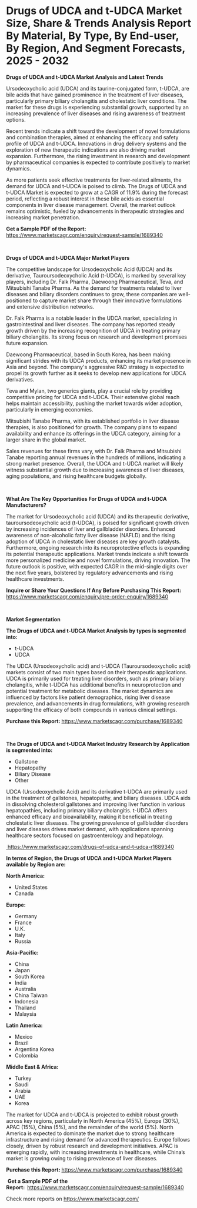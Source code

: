 <p><h1>Drugs of UDCA and t-UDCA Market Size, Share & Trends Analysis Report By Material, By Type, By End-user, By Region, And Segment Forecasts, 2025 - 2032</h1></p><p><strong>Drugs of UDCA and t-UDCA Market Analysis and Latest Trends</strong></p>
<p><p>Ursodeoxycholic acid (UDCA) and its taurine-conjugated form, t-UDCA, are bile acids that have gained prominence in the treatment of liver diseases, particularly primary biliary cholangitis and cholestatic liver conditions. The market for these drugs is experiencing substantial growth, supported by an increasing prevalence of liver diseases and rising awareness of treatment options.</p><p>Recent trends indicate a shift toward the development of novel formulations and combination therapies, aimed at enhancing the efficacy and safety profile of UDCA and t-UDCA. Innovations in drug delivery systems and the exploration of new therapeutic indications are also driving market expansion. Furthermore, the rising investment in research and development by pharmaceutical companies is expected to contribute positively to market dynamics.</p><p>As more patients seek effective treatments for liver-related ailments, the demand for UDCA and t-UDCA is poised to climb. The Drugs of UDCA and t-UDCA Market is expected to grow at a CAGR of 11.9% during the forecast period, reflecting a robust interest in these bile acids as essential components in liver disease management. Overall, the market outlook remains optimistic, fueled by advancements in therapeutic strategies and increasing market penetration.</p></p>
<p><strong>Get a Sample PDF of the Report:&nbsp;</strong> <a href="https://www.marketscagr.com/enquiry/request-sample/1689340?utm_campaign=2454&utm_medium=2&utm_source=Github&utm_content=ia&utm_term=26032025&utm_id=drugs-of-udca-and-t-udca">https://www.marketscagr.com/enquiry/request-sample/1689340</a></p>
<p>&nbsp;</p>
<p><strong>Drugs of UDCA and t-UDCA Major Market Players</strong></p>
<p><p>The competitive landscape for Ursodeoxycholic Acid (UDCA) and its derivative, Tauroursodeoxycholic Acid (t-UDCA), is marked by several key players, including Dr. Falk Pharma, Daewoong Pharmaceutical, Teva, and Mitsubishi Tanabe Pharma. As the demand for treatments related to liver diseases and biliary disorders continues to grow, these companies are well-positioned to capture market share through their innovative formulations and extensive distribution networks.</p><p>Dr. Falk Pharma is a notable leader in the UDCA market, specializing in gastrointestinal and liver diseases. The company has reported steady growth driven by the increasing recognition of UDCA in treating primary biliary cholangitis. Its strong focus on research and development promises future expansion.</p><p>Daewoong Pharmaceutical, based in South Korea, has been making significant strides with its UDCA products, enhancing its market presence in Asia and beyond. The company's aggressive R&D strategy is expected to propel its growth further as it seeks to develop new applications for UDCA derivatives.</p><p>Teva and Mylan, two generics giants, play a crucial role by providing competitive pricing for UDCA and t-UDCA. Their extensive global reach helps maintain accessibility, pushing the market towards wider adoption, particularly in emerging economies.</p><p>Mitsubishi Tanabe Pharma, with its established portfolio in liver disease therapies, is also positioned for growth. The company plans to expand availability and enhance its offerings in the UDCA category, aiming for a larger share in the global market.</p><p>Sales revenues for these firms vary, with Dr. Falk Pharma and Mitsubishi Tanabe reporting annual revenues in the hundreds of millions, indicating a strong market presence. Overall, the UDCA and t-UDCA market will likely witness substantial growth due to increasing awareness of liver diseases, aging populations, and rising healthcare budgets globally.</p></p>
<p>&nbsp;</p>
<p><strong>What Are The Key Opportunities For Drugs of UDCA and t-UDCA Manufacturers?</strong></p>
<p><p>The market for Ursodeoxycholic acid (UDCA) and its therapeutic derivative, tauroursodeoxycholic acid (t-UDCA), is poised for significant growth driven by increasing incidences of liver and gallbladder disorders. Enhanced awareness of non-alcoholic fatty liver disease (NAFLD) and the rising adoption of UDCA in cholestatic liver diseases are key growth catalysts. Furthermore, ongoing research into its neuroprotective effects is expanding its potential therapeutic applications. Market trends indicate a shift towards more personalized medicine and novel formulations, driving innovation. The future outlook is positive, with expected CAGR in the mid-single digits over the next five years, bolstered by regulatory advancements and rising healthcare investments.</p></p>
<p><strong>Inquire or Share Your Questions If Any Before Purchasing This Report:</strong> <a href="https://www.marketscagr.com/enquiry/pre-order-enquiry/1689340?utm_campaign=2454&utm_medium=2&utm_source=Github&utm_content=ia&utm_term=26032025&utm_id=drugs-of-udca-and-t-udca">https://www.marketscagr.com/enquiry/pre-order-enquiry/1689340</a></p>
<p>&nbsp;</p>
<p><strong>Market Segmentation</strong></p>
<p><strong>The Drugs of UDCA and t-UDCA Market Analysis by types is segmented into:</strong></p>
<p><ul><li>t-UDCA</li><li>UDCA</li></ul></p>
<p><p>The UDCA (Ursodeoxycholic acid) and t-UDCA (Tauroursodeoxycholic acid) markets consist of two main types based on their therapeutic applications. UDCA is primarily used for treating liver disorders, such as primary biliary cholangitis, while t-UDCA has additional benefits in neuroprotection and potential treatment for metabolic diseases. The market dynamics are influenced by factors like patient demographics, rising liver disease prevalence, and advancements in drug formulations, with growing research supporting the efficacy of both compounds in various clinical settings.</p></p>
<p><strong>Purchase this Report:&nbsp;</strong><a href="https://www.marketscagr.com/purchase/1689340?utm_campaign=2454&utm_medium=2&utm_source=Github&utm_content=ia&utm_term=26032025&utm_id=drugs-of-udca-and-t-udca">https://www.marketscagr.com/purchase/1689340</a></p>
<p>&nbsp;</p>
<p><strong>The Drugs of UDCA and t-UDCA Market Industry Research by Application is segmented into:</strong></p>
<p><ul><li>Gallstone</li><li>Hepatopathy</li><li>Biliary Disease</li><li>Other</li></ul></p>
<p><p>UDCA (Ursodeoxycholic Acid) and its derivative t-UDCA are primarily used in the treatment of gallstones, hepatopathy, and biliary diseases. UDCA aids in dissolving cholesterol gallstones and improving liver function in various hepatopathies, including primary biliary cholangitis. t-UDCA offers enhanced efficacy and bioavailability, making it beneficial in treating cholestatic liver diseases. The growing prevalence of gallbladder disorders and liver diseases drives market demand, with applications spanning healthcare sectors focused on gastroenterology and hepatology.</p></p>
<p><a href="https://www.marketscagr.com/drugs-of-udca-and-t-udca-r1689340?utm_campaign=2454&utm_medium=2&utm_source=Github&utm_content=ia&utm_term=26032025&utm_id=drugs-of-udca-and-t-udca">&nbsp;https://www.marketscagr.com/drugs-of-udca-and-t-udca-r1689340</a></p>
<p><strong>In terms of Region, the Drugs of UDCA and t-UDCA Market Players available by Region are:</strong></p>
<p>
    <p> <strong> North America: </strong>
        <ul>
            <li>United States</li>
            <li>Canada</li>
        </ul>
        </p> 
    <p> <strong> Europe: </strong>
        <ul>
            <li>Germany</li>
            <li>France</li>
            <li>U.K.</li>
            <li>Italy</li>
            <li>Russia</li>
        </ul>
        </p> 
    <p> <strong> Asia-Pacific: </strong>
        <ul>
            <li>China</li>
            <li>Japan</li>
            <li>South Korea</li>
            <li>India</li>
            <li>Australia</li>
            <li>China Taiwan</li>
            <li>Indonesia</li>
            <li>Thailand</li>
            <li>Malaysia</li>
        </ul>
        </p> 
    <p> <strong> Latin America: </strong>
        <ul>
            <li>Mexico</li>
            <li>Brazil</li>
            <li>Argentina Korea</li>
            <li>Colombia</li>
        </ul>
        </p> 
    <p> <strong> Middle East & Africa: </strong>
        <ul>
            <li>Turkey</li>
            <li>Saudi</li>
            <li>Arabia</li>
            <li>UAE</li>
            <li>Korea</li>
        </ul>
    </p>
    </p>
<p><p>The market for UDCA and t-UDCA is projected to exhibit robust growth across key regions, particularly in North America (45%), Europe (30%), APAC (15%), China (5%), and the remainder of the world (5%). North America is expected to dominate the market due to strong healthcare infrastructure and rising demand for advanced therapeutics. Europe follows closely, driven by robust research and development initiatives. APAC is emerging rapidly, with increasing investments in healthcare, while China’s market is growing owing to rising prevalence of liver diseases.</p></p>
<p><strong>Purchase this Report: </strong><a href="https://www.marketscagr.com/purchase/1689340?utm_campaign=2454&utm_medium=2&utm_source=Github&utm_content=ia&utm_term=26032025&utm_id=drugs-of-udca-and-t-udca">https://www.marketscagr.com/purchase/1689340</a></p>
<p>&nbsp;<strong>Get a Sample PDF of the Report:&nbsp;&nbsp;</strong><a href="https://www.marketscagr.com/enquiry/request-sample/1689340?utm_campaign=2454&utm_medium=2&utm_source=Github&utm_content=ia&utm_term=26032025&utm_id=drugs-of-udca-and-t-udca">https://www.marketscagr.com/enquiry/request-sample/1689340</a></p>
<p><strong></strong></p>
<p>Check more reports on <a href="https://www.marketscagr.com/?utm_campaign=2454&utm_medium=2&utm_source=Github&utm_content=ia&utm_term=26032025&utm_id=drugs-of-udca-and-t-udca">https://www.marketscagr.com/</a></p>